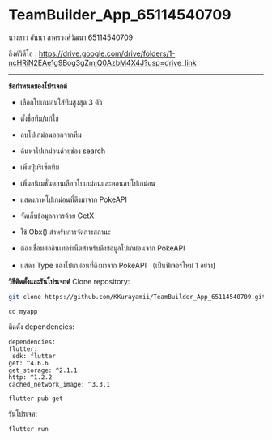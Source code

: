 # TeamBuilder_App_65114540709

นางสาว อันนา สาครวงศ์วัฒนา 65114540709

ลิงค์วิดีโอ :
https://drive.google.com/drive/folders/1-ncHRiN2EAe1g9Bog3gZmjQ0AzbM4X4J?usp=drive_link

--------------------------------------

**ข้อกำหนดของโปรเจกต์**

- เลือกโปเกม่อนใส่ทีมสูงสุด 3 ตัว
- ตั้งชื่อทีม/แก้ไข
- ลบโปเกม่อนออกจากทีม
- ค้นหาโปเกม่อนด้วยช่อง search
- เพิ่มปุ่มรีเซ็ตทีม
- เพิ่มอนิเมชั่นตอนเลือกโปเกม่อนและตอนลบโปเกม่อน
- แสดงภาพโปเกม่อนที่ดึงมาจาก PokeAPI
- จัดเก็บข้อมูลถาวรด้วย GetX
- ใช้ Obx() สำหรับการจัดการสถานะ
- ต้องเชื่อมต่ออินเทอร์เน็ตสำหรับดึงข้อมูลโปเกม่อนจาก PokeAPI

- แสดง Type ของโปเกม่อนที่ดึงมาจาก PokeAPI （เป็นฟีเจอร์ใหม่ 1 อย่าง)


**วิธีติดตั้งและรันโปรเจกต์**
Clone repository:
   ```bash
   git clone https://github.com/KKurayamii/TeamBuilder_App_65114540709.git
   ```
   ```
cd myapp
   ```
ติดตั้ง dependencies:
   ```
dependencies:
  flutter:
    sdk: flutter
  get: ^4.6.6
  get_storage: ^2.1.1
  http: ^1.2.2
  cached_network_image: ^3.3.1
   ```
   ```
flutter pub get
   ```

รันโปรเจค:
   ```
flutter run
   ```

